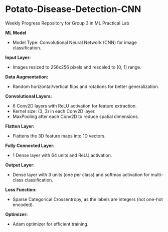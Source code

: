 # Potato-Disease-Detection-CNN
Weekly Progress Repository for Group 3 in ML Practical Lab 

**ML Model**
- Model Type: Convolutional Neural Network (CNN) for image classification.

**Input Layer:**
- Images resized to 256x256 pixels and rescaled to [0, 1] range.

**Data Augmentation:**
- Random horizontal/vertical flips and rotations for better generalization.

**Convolutional Layers:**
- 6 Conv2D layers with ReLU activation for feature extraction.
- Kernel size: (3, 3) in each Conv2D layer.
- MaxPooling after each Conv2D to reduce spatial dimensions.

**Flatten Layer:**
- Flattens the 3D feature maps into 1D vectors.

**Fully Connected Layer:**
- 1 Dense layer with 64 units and ReLU activation.

**Output Layer:**
- Dense layer with 3 units (one per class) and softmax activation for multi-class classification.

**Loss Function:**
- Sparse Categorical Crossentropy, as the labels are integers (not one-hot encoded).

**Optimizer:**
- Adam optimizer for efficient training.
